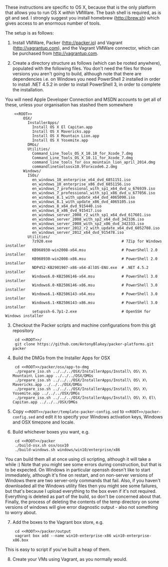 These instructions are specific to OS X, because that is the only platform that allows you to run OS X *within*
VMWare. The bash shell is required, as is git and sed. I strongly suggest you install homebrew (<http://brew.sh>) which
gives access to an enormous number of tools.

The setup is as follows:

1. Install VMWare, Packer (<http://packer.io>) and Vagrant (<http://vagrantup.com>),
and the Vagrant VMWare connector, which can be purchased from <http://vagrantup.com>.

2. Create a directory structure as follows (which can be rooted anywhere), populated with the following files.
You don't need the files for those versions you aren't going to build, although note that there are dependencies i.e. 
on Windows you need PowerShell 2 installed in order to install .NET 4.5.2 in order to install PowerShell 3, in order
to complete the installation.

  You will need Apple Developer Connection and MSDN accounts to get all of these, unless your organisation has stashed them
somewhere

        <<ROOT>>
            OSX/
              InstallerApps/
                Install OS X El Capitan.app
                Install OS X Mavericks.app
                Install OS X Mountain Lion.app
                Install OS X Yosemite.app
              DMGs/
              Utilities/
                Command_Line_Tools_OS_X_10.10_for_Xcode_7.dmg
                Command_Line_Tools_OS_X_10.11_for_Xcode_7.dmg
                command_line_tools_for_osx_mountain_lion_april_2014.dmg
                commandlinetoolsosx10.9forxcode6.2.dmg
            Windows/
              ISOs/
                en_windows_10_enterprise_x64_dvd_6851151.iso
                en_windows_10_enterprise_x86_dvd_6851156.iso
                en_windows_7_professional_with_sp1_x64_dvd_u_676939.iso
                en_windows_7_professional_with_sp1_x86_dvd_u_677056.iso
                en_windows_8.1_with_update_x64_dvd_4065090.iso
                en_windows_8.1_with_update_x86_dvd_4065105.iso
                en_windows_8_x64_dvd_915440.iso
                en_windows_8_x86_dvd_915417.iso
                en_windows_server_2008_r2_with_sp1_x64_dvd_617601.iso
                en_windows_server_2008_with_sp2_x64_dvd_342336.iso
                en_windows_server_2008_with_sp2_x86_dvd_342333.iso
                en_windows_server_2012_r2_with_update_x64_dvd_6052708.iso
                en_windows_server_2012_x64_dvd_915478.iso
              Utilities/
                7z920.exe                               # 7Zip for Windows installer
                KB968930-win2008-x64.msu                # PowerShell 2.0 installer
                KB968930-win2008-x86.msu                # PowerShell 2.0 installer
                NDP452-KB2901907-x86-x64-AllOS-ENU.exe  # .NET 4.5.2 installer
                Windows6.0-KB2506146-x64.msu            # PowerShell 3.0 installer
                Windows6.0-KB2506146-x86.msu            # PowerShell 3.0 installer
                Windows6.1-KB2506143-x64.msu            # PowerShell 3.0 installer
                Windows6.1-KB2506143-x86.msu            # PowerShell 3.0 installer
                setupssh-6.7p1-2.exe                    # OpenSSH for Windows installer

3. Checkout the Packer scripts and machine configurations from this git repository

        cd <<ROOT>>/
        git clone https://github.com/AntonyBlakey/packer-platforms.git packer

4. Build the DMGs from the Installer Apps for OSX

        cd <<ROOT>>/packer/osx/app-to-dmg
        ./prepare_iso.sh ../../../OSX/InstallerApps/Install\ OS\ X\ Mountain\ Lion.app ../../../OSX/DMGs
        ./prepare_iso.sh ../../../OSX/InstallerApps/Install\ OS\ X\ Mavericks.app ../../../OSX/DMGs
        ./prepare_iso.sh ../../../OSX/InstallerApps/Install\ OS\ X\ Yosemite.app ../../../OSX/DMGs
        ./prepare_iso.sh ../../../OSX/InstallerApps/Install\ OS\ X\ El\ Capitan.app ../../../OSX/DMGs

5. Copy `<<ROOT>>/packer/template-packer-config.sed` to `<<ROOT>>/packer-config.sed` and
edit it to specify your Windows activation keys, Windows and OSX timezone and locale.

6. Build whichever boxes you want, e.g.

        cd <<ROOT>>/packer
        ./build-osx.sh osx/osx10
        ./build-windows.sh windows/win10/enterprise/x86
        
  You can build them all at once using cli scripting, although it will take a while :) Note that you might
  see some errors during construction, but that is to be expected. On Windows in particular openssh doesn't like to
  start immediately, although it's fine on restart, and on non-server versions of Windows there are two server-only commands
  that fail. Also, if you haven't downloaded all the Windows utility files then you might see some failures, but that's
  because I upload everything to the box even if it's not required. Everything is deleted as part of the build, so don't
  be concerned about that. Finally, the process of deleting the contents of the temp directory on some versions of windows
  will give error diagnostic output - also not something to worry about.

7. Add the boxes to the Vagrant box store, e.g.

        cd <<ROOT>>/packer/output
        vagrant box add --name win10-enterprise-x86 win10-enterprise-x86.box
        
  This is easy to script if you've built a heap of them.

8. Create your VMs using Vagrant, as you normally would.

